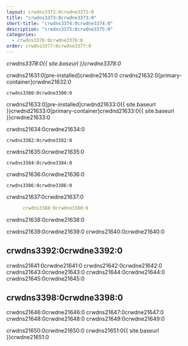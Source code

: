 ```yaml
---
layout: crwdns3372:0crwdne3372:0
title: "crwdns3373:0crwdne3373:0"
short-title: "crwdns3374:0crwdne3374:0"
description: "crwdns3375:0crwdne3375:0"
categories:
  - crwdns3376:0crwdne3376:0
order: crwdns3377:0crwdne3377:0
---
```

*crwdns3378:0{{ site.baseurl }}crwdne3378:0*

crwdns21631:0[pre-installed]crwdne21631:0 crwdns21632:0[primary-container]crwdne21632:0

    crwdns3380:0crwdne3380:0
    

crwdns21633:0[pre-installed]crwdnd21633:0{{ site.baseurl }}crwdnd21633:0[primary-container]crwdnd21633:0{{ site.baseurl }}crwdne21633:0

crwdns21634:0crwdne21634:0

    crwdns3382:0crwdne3382:0
    

crwdns21635:0crwdne21635:0

    crwdns3384:0crwdne3384:0
    

crwdns21636:0crwdne21636:0

    crwdns3386:0crwdne3386:0
    

crwdns21637:0crwdne21637:0

```YAML
      crwdns3388:0crwdne3388:0
```

crwdns21638:0crwdne21638:0

crwdns21639:0crwdne21639:0 crwdns21640:0crwdne21640:0

## crwdns3392:0crwdne3392:0

crwdns21641:0crwdne21641:0 crwdns21642:0crwdne21642:0 crwdns21643:0crwdne21643:0 crwdns21644:0crwdne21644:0 crwdns21645:0crwdne21645:0

## crwdns3398:0crwdne3398:0

crwdns21646:0crwdne21646:0 crwdns21647:0crwdne21647:0 crwdns21648:0crwdne21648:0 crwdns21649:0crwdne21649:0

crwdns21650:0crwdne21650:0 crwdns21651:0{{ site.baseurl }}crwdne21651:0